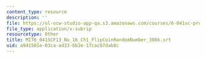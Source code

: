 ```yaml
---
content_type: resource
description: ''
file: https://ol-ocw-studio-app-qa.s3.amazonaws.com/courses/6-041sc-probabilistic-systems-analysis-and-applied-probability-fall-2013/a941501e03caad336b2e17cac87dab8c_MIT6_041SCF13_No_16_Ch1_FlipCoinRandomNumber_300k.srt
file_type: application/x-subrip
resourcetype: Other
title: MIT6_041SCF13_No_16_Ch1_FlipCoinRandomNumber_300k.srt
uid: a941501e-03ca-ad33-6b2e-17cac87dab8c
---
```

